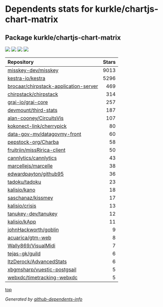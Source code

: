 # Dependents stats for kurkle/chartjs-chart-matrix

## Package kurkle/chartjs-chart-matrix

[![](https://img.shields.io/static/v1?label=Used%20by&message=337&color=informational&logo=slickpic)](https://github.com/kurkle/chartjs-chart-matrix/network/dependents)
[![](https://img.shields.io/static/v1?label=Used%20by%20(public)&message=27&color=informational&logo=slickpic)](https://github.com/kurkle/chartjs-chart-matrix/network/dependents)
[![](https://img.shields.io/static/v1?label=Used%20by%20(private)&message=310&color=informational&logo=slickpic)](https://github.com/kurkle/chartjs-chart-matrix/network/dependents)
[![](https://img.shields.io/static/v1?label=Used%20by%20(stars)&message=124&color=informational&logo=slickpic)](https://github.com/kurkle/chartjs-chart-matrix/network/dependents)

| Repository | Stars  |
| :--------  | -----: |
|[misskey-dev/misskey](https://github.com/misskey-dev/misskey) | 9013 |
|[kestra-io/kestra](https://github.com/kestra-io/kestra) | 5296 |
|[brocaar/chirpstack-application-server](https://github.com/brocaar/chirpstack-application-server) | 469 |
|[chirpstack/chirpstack](https://github.com/chirpstack/chirpstack) | 314 |
|[grai-io/grai-core](https://github.com/grai-io/grai-core) | 257 |
|[devmount/third-stats](https://github.com/devmount/third-stats) | 187 |
|[alan-cooney/CircuitsVis](https://github.com/alan-cooney/CircuitsVis) | 107 |
|[kokonect-link/cherrypick](https://github.com/kokonect-link/cherrypick) | 80 |
|[data-gov-my/datagovmy-front](https://github.com/data-gov-my/datagovmy-front) | 60 |
|[pepstock-org/Charba](https://github.com/pepstock-org/Charba) | 58 |
|[fruitriin/missRirica-client](https://github.com/fruitriin/missRirica-client) | 50 |
|[cannlytics/cannlytics](https://github.com/cannlytics/cannlytics) | 43 |
|[marcellejs/marcelle](https://github.com/marcellejs/marcelle) | 38 |
|[edwardpayton/github95](https://github.com/edwardpayton/github95) | 36 |
|[tadoku/tadoku](https://github.com/tadoku/tadoku) | 23 |
|[kalisio/kano](https://github.com/kalisio/kano) | 18 |
|[saschanaz/kissmey](https://github.com/saschanaz/kissmey) | 17 |
|[kalisio/crisis](https://github.com/kalisio/crisis) | 13 |
|[tanukey-dev/tanukey](https://github.com/tanukey-dev/tanukey) | 12 |
|[kalisio/kApp](https://github.com/kalisio/kApp) | 11 |
|[johnHackworth/goblin](https://github.com/johnHackworth/goblin) | 9 |
|[acuarica/gtm-web](https://github.com/acuarica/gtm-web) | 8 |
|[Wally869/VisualMidi](https://github.com/Wally869/VisualMidi) | 7 |
|[tejas-gk/guild](https://github.com/tejas-gk/guild) | 6 |
|[ItzDerock/AdvancedStats](https://github.com/ItzDerock/AdvancedStats) | 6 |
|[xbgmsharp/vuestic-postgsail](https://github.com/xbgmsharp/vuestic-postgsail) | 5 |
|[webxdc/timetracking-webxdc](https://github.com/webxdc/timetracking-webxdc) | 5 |

[top](#main)

_Generated by [github-dependents-info](https://github.com/nvuillam/github-dependents-info)_